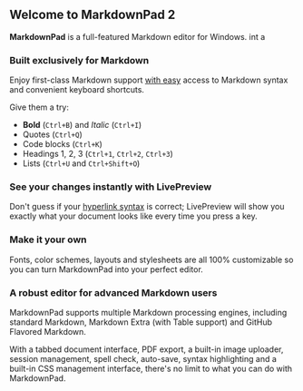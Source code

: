## Welcome to MarkdownPad 2 ##

**MarkdownPad** is a full-featured Markdown editor for Windows.
    int a
### Built exclusively for Markdown ###

Enjoy first-class Markdown support [with easy](http://image.baidu.com/search/detail?ct=503316480&z=0&tn=baiduimagedetail&ipn=d&cl=2&cm=1&sc=0&lm=-1&ie=gb18030&pn=0&rn=1&di=75852428410&ln=30&word=%CD%BC%C6%AC&os=3075148465,762977515&cs=764856423,3994964277&objurl=http%3A%2F%2Fimg.zcool.cn%2Fcommunity%2F01f9ea56e282836ac72531cbe0233b.jpg%402o.jpg&bdtype=0&simid=30514997,583073039&pi=0&adpicid=0&timingneed=0&spn=0&is=0,0&fr=ala&ala=1&alatpl=others&pos=1) access to  Markdown syntax and convenient keyboard shortcuts.

Give them a try:

- **Bold** (`Ctrl+B`) and *Italic* (`Ctrl+I`)
- Quotes (`Ctrl+Q`)
- Code blocks (`Ctrl+K`)
- Headings 1, 2, 3 (`Ctrl+1`, `Ctrl+2`, `Ctrl+3`)
- Lists (`Ctrl+U` and `Ctrl+Shift+O`)

### See your changes instantly with LivePreview ###

Don't guess if your [hyperlink syntax](http://markdownpad.com) is correct; LivePreview will show you exactly what your document looks like every time you press a key.

### Make it your own ###

Fonts, color schemes, layouts and stylesheets are all 100% customizable so you can turn MarkdownPad into your perfect editor.

### A robust editor for advanced Markdown users ###

MarkdownPad supports multiple Markdown processing engines, including standard Markdown, Markdown Extra (with Table support) and GitHub Flavored Markdown.

With a tabbed document interface, PDF export, a built-in image uploader, session management, spell check, auto-save, syntax highlighting and a built-in CSS management interface, there's no limit to what you can do with MarkdownPad.

